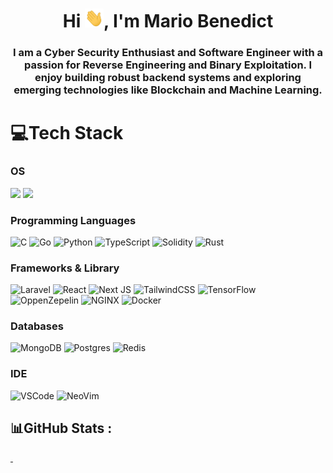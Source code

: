 <h1 align="center">Hi <img src="https://raw.githubusercontent.com/JosephJoshua/JosephJoshua/main/docs/assets/wave.gif" alt="" width="30px" height="30px">, I'm Mario Benedict</h1>

<h3 align="center">I am a Cyber Security Enthusiast and Software Engineer with a passion for Reverse Engineering and Binary Exploitation. I enjoy building robust backend systems and exploring emerging technologies like Blockchain and Machine Learning.</h3>

# 💻Tech Stack

### OS

![](https://img.shields.io/badge/Windows-0078D6?style=for-the-badge&logo=windows&logoColor=white) ![](https://img.shields.io/badge/Kali_Linux-557C94?style=for-the-badge&logo=kali-linux&logoColor=white)

### Programming Languages

![C](https://img.shields.io/badge/c-%2300599C.svg?style=for-the-badge&logo=c&logoColor=white) ![Go](https://img.shields.io/badge/go-%2300ADD8.svg?style=for-the-badge&logo=go&logoColor=white) ![Python](https://img.shields.io/badge/python-3670A0?style=for-the-badge&logo=python&logoColor=ffdd54) ![TypeScript](https://img.shields.io/badge/typescript-%23007ACC.svg?style=for-the-badge&logo=typescript&logoColor=white) ![Solidity](https://img.shields.io/badge/Solidity-%23363636.svg?style=for-the-badge&logo=solidity&logoColor=white) ![Rust](https://img.shields.io/badge/rust-%23000000.svg?style=for-the-badge&logo=rust&logoColor=white)

### Frameworks & Library

![Laravel](https://img.shields.io/badge/laravel-%23FF2D20.svg?style=for-the-badge&logo=laravel&logoColor=white) ![React](https://img.shields.io/badge/react-%2320232a.svg?style=for-the-badge&logo=react&logoColor=%2361DAFB) ![Next JS](https://img.shields.io/badge/Next-black?style=for-the-badge&logo=next.js&logoColor=white) ![TailwindCSS](https://img.shields.io/badge/tailwindcss-%2338B2AC.svg?style=for-the-badge&logo=tailwind-css&logoColor=white) ![TensorFlow](https://img.shields.io/badge/TensorFlow-FF6F00?style=for-the-badge&logo=tensorflow&logoColor=white) ![OppenZepelin](https://img.shields.io/badge/OpenZeppelin-4E5EE4?logo=OpenZeppelin&logoColor=fff&style=for-the-badge) ![NGINX](https://img.shields.io/badge/Nginx-009639?style=for-the-badge&logo=nginx&logoColor=white) ![Docker](https://img.shields.io/badge/docker-%230db7ed.svg?style=for-the-badge&logo=docker&logoColor=white)

### Databases

![MongoDB](https://img.shields.io/badge/MongoDB-%234ea94b.svg?style=for-the-badge&logo=mongodb&logoColor=white) ![Postgres](https://img.shields.io/badge/postgres-%23316192.svg?style=for-the-badge&logo=postgresql&logoColor=white) ![Redis](https://img.shields.io/badge/redis-%23DD0031.svg?style=for-the-badge&logo=redis&logoColor=white)

### IDE

![VSCode](https://img.shields.io/badge/VSCode-0078D4?style=for-the-badge&logo=visual%20studio%20code&logoColor=white)
![NeoVim](https://img.shields.io/badge/NeoVim-%2357A143.svg?&style=for-the-badge&logo=neovim&logoColor=white)

## 📊GitHub Stats :

<a href="https://github.com/Mario-Benedict">
    <img align="center" src="https://github-readme-stats.vercel.app/api?username=Mario-Benedict&theme=radical&hide_border=false&line_height=20&include_all_commits=false&count_private=false" alt="" />
</a>

<a href="https://github.com/Mario-Benedict">
    <img align="center" src="https://github-readme-stats.vercel.app/api/top-langs/?username=Mario-Benedict&theme=radical&hide_border=false&include_all_commits=false&count_private=false&layout=compact" alt="">
</a>
